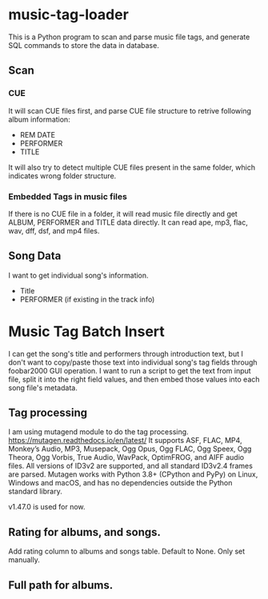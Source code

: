 # music-tag-loader

This is a Python program to scan and parse music file tags, and generate SQL commands to store the data in database.

## Scan

### CUE
It will scan CUE files first, and parse CUE file structure to retrive following album information:
- REM DATE 
- PERFORMER
- TITLE

It will also try to detect multiple CUE files present in the same folder, which indicates wrong folder structure. 

### Embedded Tags in music files
If there is no CUE file in a folder, it will read music file directly and get ALBUM, PERFORMER and TITLE data directly.
It can read ape, mp3, flac, wav, dff, dsf, and mp4 files.

## Song Data

I want to get individual song's information.
- Title
- PERFORMER (if existing in the track info)

# Music Tag Batch Insert

I can get the song's title and performers through introduction text, but I don't want to copy/paste those text into individual song's tag fields through foobar2000 GUI operation. I want to run a script to get the text from input file, split it into the right field values, and then embed those values into each song file's metadata.

## Tag processing
I am using mutagend module to do the tag processing. https://mutagen.readthedocs.io/en/latest/
It supports ASF, FLAC, MP4, Monkey’s Audio, MP3, Musepack, Ogg Opus, Ogg FLAC, Ogg Speex, Ogg Theora, Ogg Vorbis, True Audio, WavPack, OptimFROG, and AIFF audio files. All versions of ID3v2 are supported, and all standard ID3v2.4 frames are parsed. Mutagen works with Python 3.8+ (CPython and PyPy) on Linux, Windows and macOS, and has no dependencies outside the Python standard library. 

v1.47.0 is used for now.

## Rating for albums, and songs.
Add rating column to albums and songs table. Default to None. Only set manually.

## Full path for albums.